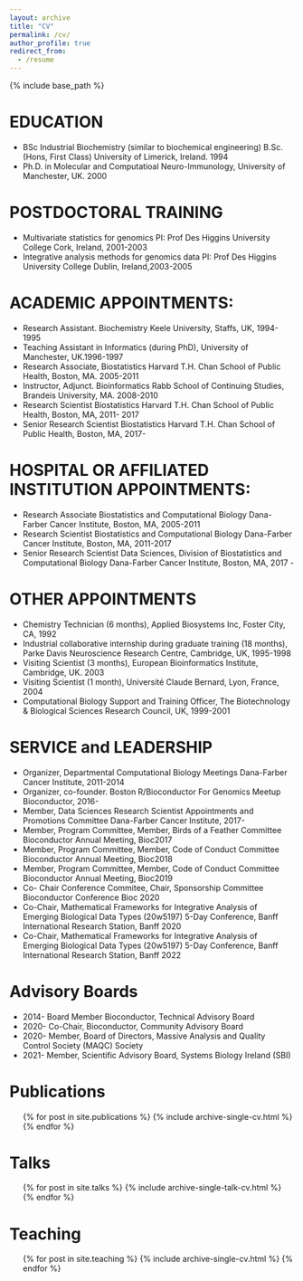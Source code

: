 ```yaml
---
layout: archive
title: "CV"
permalink: /cv/
author_profile: true
redirect_from:
  - /resume
---
```


{% include base_path %}

EDUCATION
======
* BSc	Industrial Biochemistry (similar to biochemical engineering)	B.Sc. (Hons, First Class)	University of Limerick, Ireland. 1994
* Ph.D.	in Molecular and Computatioal Neuro-Immunology, University of Manchester, UK. 2000		

POSTDOCTORAL TRAINING
======
* Multivariate statistics for genomics PI: Prof Des Higgins	University College Cork, Ireland, 2001-2003	
* Integrative analysis methods for genomics data  PI: Prof Des Higgins	University College Dublin, Ireland,2003-2005	

ACADEMIC APPOINTMENTS:
======
* Research Assistant.	Biochemistry	Keele University, Staffs, UK, 1994-1995	
* Teaching Assistant in Informatics	(during PhD), University of Manchester, UK.1996-1997	
* Research Associate, Biostatistics	Harvard T.H. Chan School of Public Health, Boston, MA. 2005-2011	
* Instructor, Adjunct. Bioinformatics	Rabb School of Continuing Studies, Brandeis University, MA. 2008-2010	
* Research Scientist 	Biostatistics	Harvard T.H. Chan School of Public Health, Boston, MA, 2011- 2017	
* Senior Research Scientist 	Biostatistics	Harvard T.H. Chan School of Public Health, Boston, MA, 2017- 	

HOSPITAL OR AFFILIATED INSTITUTION APPOINTMENTS:
======
* Research Associate 	Biostatistics and Computational Biology	Dana-Farber Cancer Institute, Boston, MA, 2005-2011	
* Research Scientist 	Biostatistics and Computational Biology	Dana-Farber Cancer Institute, Boston, MA, 2011-2017	
* Senior Research Scientist 	Data Sciences, Division of Biostatistics and Computational Biology	Dana-Farber Cancer Institute, Boston, MA, 2017 -	

OTHER APPOINTMENTS
======
* Chemistry Technician (6 months), Applied Biosystems Inc, Foster City, CA, 1992	 
* Industrial collaborative internship during graduate training (18 months), Parke Davis Neuroscience Research Centre, Cambridge, UK, 1995-1998 
* Visiting Scientist (3 months), European Bioinformatics Institute, Cambridge, UK.  2003	
* Visiting Scientist (1 month), Université Claude Bernard, Lyon, France, 2004 
* Computational Biology Support and Training Officer, The Biotechnology & Biological Sciences Research Council, UK, 1999-2001	

SERVICE and LEADERSHIP
======
* Organizer, Departmental Computational Biology Meetings	Dana-Farber Cancer Institute, 2011-2014	
* Organizer, co-founder. Boston R/Bioconductor For Genomics Meetup	Bioconductor, 2016-	
* Member, Data Sciences Research Scientist Appointments and Promotions Committee	Dana-Farber Cancer Institute, 2017- 
* Member, Program Committee, Member, Birds of a Feather Committee	Bioconductor Annual Meeting, Bioc2017
* Member, Program Committee, Member, Code of Conduct Committee	Bioconductor Annual Meeting, Bioc2018
* Member, Program Committee, Member, Code of Conduct Committee	Bioconductor Annual Meeting, Bioc2019
* Co- Chair Conference Commitee, Chair, Sponsorship Committee	Bioconductor Conference Bioc 2020
* Co-Chair, Mathematical Frameworks for Integrative Analysis of Emerging Biological Data Types (20w5197)	5-Day Conference, Banff International Research Station, Banff 2020
* Co-Chair, Mathematical Frameworks for Integrative Analysis of Emerging Biological Data Types (20w5197)	5-Day Conference, Banff International Research Station, Banff 2022

Advisory Boards
======
* 2014-	Board Member	Bioconductor, Technical Advisory Board
* 2020-	Co-Chair, Bioconductor, Community Advisory Board
* 2020-	Member, Board of Directors,	Massive Analysis and Quality Control Society (MAQC) Society
* 2021-	Member, Scientific Advisory Board,	Systems Biology Ireland (SBI) 


Publications
======
  <ul>{% for post in site.publications %}
    {% include archive-single-cv.html %}
  {% endfor %}</ul>
  
Talks
======
  <ul>{% for post in site.talks %}
    {% include archive-single-talk-cv.html %}
  {% endfor %}</ul>
  
Teaching
======
  <ul>{% for post in site.teaching %}
    {% include archive-single-cv.html %}
  {% endfor %}</ul>
  

